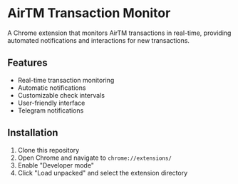 # AirTM Transaction Monitor

A Chrome extension that monitors AirTM transactions in real-time, providing automated notifications and interactions for new transactions.

## Features
- Real-time transaction monitoring
- Automatic notifications
- Customizable check intervals
- User-friendly interface
- Telegram notifications

## Installation
1. Clone this repository
2. Open Chrome and navigate to `chrome://extensions/`
3. Enable "Developer mode"
4. Click "Load unpacked" and select the extension directory 
